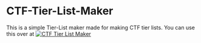 # CTF-Tier-List-Maker
This is a simple Tier-List maker made for making CTF tier lists. You can use this over at [![CTF Tier List Maker](https://img.shields.io/badge/CTF%20Tier%20List%20Maker-Click%20Here-blue)](https://chickaboo.github.io/CTF-Tier-List-Maker/)



